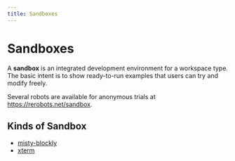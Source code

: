```yaml
---
title: Sandboxes
---
```


# Sandboxes

A **sandbox** is an integrated development environment for a workspace type.
The basic intent is to show ready-to-run examples that users can try and modify
freely.

Several robots are available for anonymous trials at
<https://rerobots.net/sandbox>.

## Kinds of Sandbox

* [misty-blockly](/sandbox/misty-blockly)
* [xterm](/sandbox/xterm)
